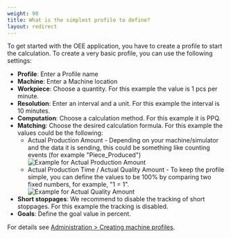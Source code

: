 ```yaml
---
weight: 90
title: What is the simplest profile to define?
layout: redirect
---
```


To get started with the OEE application, you have to create a profile to start the calculation. To create a very basic profile, you can use the following settings:

* **Profile**: Enter a Profile name
* **Machine**: Enter a Machine location
* **Workpiece**: Choose a quantity. For this example the value is 1 pcs per minute.
* **Resolution**: Enter an interval and a unit. For this example the interval is 10 minutes.
* **Computation**:  Choose a calculation method. For this example it is PPQ.
* **Matching**: Choose the desired calculation formula.
	For this example the values could be the following:
	* Actual Production Amount - Depending on your machine/simulator and the data it is sending, this could be something like counting events (for example "Piece_Produced")
![Example for Actual Production Amount](/images/oee/faq/faq-actual-production-amount.png)
	* Actual Production Time / Actual Quality Amount - To keep the profile simple, you can define the values to be 100% by comparing two fixed numbers, for example, "1 = 1".
![Example for Actual Quality Amount](/images/oee/faq/faq-actual-quality-amount.png)
* **Short stoppages**: We recommend to disable the tracking of short stoppages. For this example the tracking is disabled.
* **Goals**:  Define the goal value in percent.

For details see [Administration > Creating machine profiles](/oee/oee-administration/#machine-profiles).

